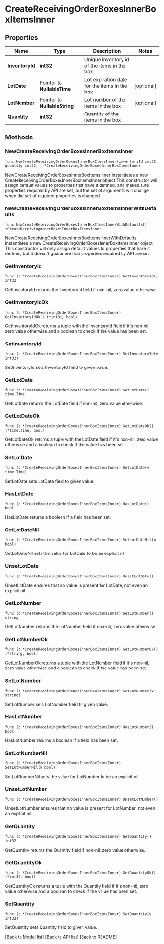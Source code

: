 # CreateReceivingOrderBoxesInnerBoxItemsInner

## Properties

Name | Type | Description | Notes
------------ | ------------- | ------------- | -------------
**InventoryId** | **int32** | Unique inventory id of the items in the box | 
**LotDate** | Pointer to **NullableTime** | Lot expiration date for the items in the box | [optional] 
**LotNumber** | Pointer to **NullableString** | Lot number of the items in the box | [optional] 
**Quantity** | **int32** | Quantity of the items in the box | 

## Methods

### NewCreateReceivingOrderBoxesInnerBoxItemsInner

`func NewCreateReceivingOrderBoxesInnerBoxItemsInner(inventoryId int32, quantity int32, ) *CreateReceivingOrderBoxesInnerBoxItemsInner`

NewCreateReceivingOrderBoxesInnerBoxItemsInner instantiates a new CreateReceivingOrderBoxesInnerBoxItemsInner object
This constructor will assign default values to properties that have it defined,
and makes sure properties required by API are set, but the set of arguments
will change when the set of required properties is changed

### NewCreateReceivingOrderBoxesInnerBoxItemsInnerWithDefaults

`func NewCreateReceivingOrderBoxesInnerBoxItemsInnerWithDefaults() *CreateReceivingOrderBoxesInnerBoxItemsInner`

NewCreateReceivingOrderBoxesInnerBoxItemsInnerWithDefaults instantiates a new CreateReceivingOrderBoxesInnerBoxItemsInner object
This constructor will only assign default values to properties that have it defined,
but it doesn't guarantee that properties required by API are set

### GetInventoryId

`func (o *CreateReceivingOrderBoxesInnerBoxItemsInner) GetInventoryId() int32`

GetInventoryId returns the InventoryId field if non-nil, zero value otherwise.

### GetInventoryIdOk

`func (o *CreateReceivingOrderBoxesInnerBoxItemsInner) GetInventoryIdOk() (*int32, bool)`

GetInventoryIdOk returns a tuple with the InventoryId field if it's non-nil, zero value otherwise
and a boolean to check if the value has been set.

### SetInventoryId

`func (o *CreateReceivingOrderBoxesInnerBoxItemsInner) SetInventoryId(v int32)`

SetInventoryId sets InventoryId field to given value.


### GetLotDate

`func (o *CreateReceivingOrderBoxesInnerBoxItemsInner) GetLotDate() time.Time`

GetLotDate returns the LotDate field if non-nil, zero value otherwise.

### GetLotDateOk

`func (o *CreateReceivingOrderBoxesInnerBoxItemsInner) GetLotDateOk() (*time.Time, bool)`

GetLotDateOk returns a tuple with the LotDate field if it's non-nil, zero value otherwise
and a boolean to check if the value has been set.

### SetLotDate

`func (o *CreateReceivingOrderBoxesInnerBoxItemsInner) SetLotDate(v time.Time)`

SetLotDate sets LotDate field to given value.

### HasLotDate

`func (o *CreateReceivingOrderBoxesInnerBoxItemsInner) HasLotDate() bool`

HasLotDate returns a boolean if a field has been set.

### SetLotDateNil

`func (o *CreateReceivingOrderBoxesInnerBoxItemsInner) SetLotDateNil(b bool)`

 SetLotDateNil sets the value for LotDate to be an explicit nil

### UnsetLotDate
`func (o *CreateReceivingOrderBoxesInnerBoxItemsInner) UnsetLotDate()`

UnsetLotDate ensures that no value is present for LotDate, not even an explicit nil
### GetLotNumber

`func (o *CreateReceivingOrderBoxesInnerBoxItemsInner) GetLotNumber() string`

GetLotNumber returns the LotNumber field if non-nil, zero value otherwise.

### GetLotNumberOk

`func (o *CreateReceivingOrderBoxesInnerBoxItemsInner) GetLotNumberOk() (*string, bool)`

GetLotNumberOk returns a tuple with the LotNumber field if it's non-nil, zero value otherwise
and a boolean to check if the value has been set.

### SetLotNumber

`func (o *CreateReceivingOrderBoxesInnerBoxItemsInner) SetLotNumber(v string)`

SetLotNumber sets LotNumber field to given value.

### HasLotNumber

`func (o *CreateReceivingOrderBoxesInnerBoxItemsInner) HasLotNumber() bool`

HasLotNumber returns a boolean if a field has been set.

### SetLotNumberNil

`func (o *CreateReceivingOrderBoxesInnerBoxItemsInner) SetLotNumberNil(b bool)`

 SetLotNumberNil sets the value for LotNumber to be an explicit nil

### UnsetLotNumber
`func (o *CreateReceivingOrderBoxesInnerBoxItemsInner) UnsetLotNumber()`

UnsetLotNumber ensures that no value is present for LotNumber, not even an explicit nil
### GetQuantity

`func (o *CreateReceivingOrderBoxesInnerBoxItemsInner) GetQuantity() int32`

GetQuantity returns the Quantity field if non-nil, zero value otherwise.

### GetQuantityOk

`func (o *CreateReceivingOrderBoxesInnerBoxItemsInner) GetQuantityOk() (*int32, bool)`

GetQuantityOk returns a tuple with the Quantity field if it's non-nil, zero value otherwise
and a boolean to check if the value has been set.

### SetQuantity

`func (o *CreateReceivingOrderBoxesInnerBoxItemsInner) SetQuantity(v int32)`

SetQuantity sets Quantity field to given value.



[[Back to Model list]](../README.md#documentation-for-models) [[Back to API list]](../README.md#documentation-for-api-endpoints) [[Back to README]](../README.md)


